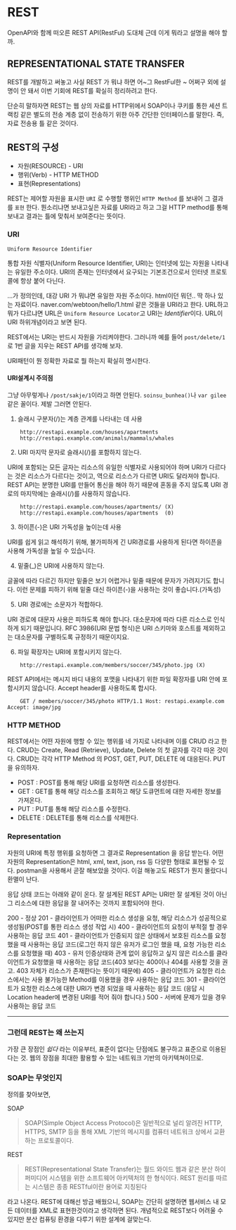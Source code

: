 # REST

OpenAPI와 함께 떠오른 REST API(RestFul) 도대체 근데 이게 뭐라고 설명을 해야 할까.

## REPRESENTATIONAL STATE TRANSFER

REST를 개발하고 써놓고 사실 REST 가 뭐냐 하면 어~그 RestFul한 ~ 어쩌구 외에 설명이 안 돼서 이번 기회에 REST를 확실히 정리하려고 한다.

단순히 말하자면 REST는 웹 상의 자료를 HTTP위에서 SOAP이나 쿠키를 통한 세션 트랙킹 같은 별도의 전송 계층 없이 전송하기 위한 아주 간단한 인터페이스를 말한다. 즉, 자료 전송용 틀 같은 것이다.

## REST의 구성

- 자원(RESOURCE) - URI
- 행위(Verb) - HTTP METHOD
- 표현(Representations)

REST는 제어할 자원을 표시한 `URI` 로 수행할 행위인 `HTTP Method` 를 보내어 그 결과를 `표현` 한다. 뭔소리냐면 보내고싶은 자료를 URI라고 하고 그걸 HTTP method를 통해 보내고 결과는 틀에 맞춰서 보여준다는 뜻이다.

### URI

`Uniform Resource Identifier`

통합 자원 식별자(Uniform Resource Identifier, URI)는 인터넷에 있는 자원을 나타내는 유일한 주소이다. URI의 존재는 인터넷에서 요구되는 기본조건으로서 인터넷 프로토콜에 항상 붙어 다닌다.

...가 정의인데, 대강 URI 가 뭐냐면 유일한 자원 주소이다. html이던 뭐던.. 딱 하나 있는 자료이다. naver.com/webtoon/hello/1.html 같은 것들을 URI라고 한다. URL하고 뭐가 다르냐면 URL은 `Uniform Resource Locator`고 URI는 *Identifier*이다. URL이 URI 하위개념이라고 보면 된다.

REST에서는 URI는 반드시 자원을 가리켜야한다. 그러니까 예를 들어 `post/delete/1`로 1번 글을 지우는 REST API를 생각해 보자.

URI패턴이 뭔 정확한 자료로 뭘 하는지 확실히 명시한다.

#### URI설계시 주의점

그냥 아무렇게나 `/post/sakje/1`이라고 하면 안된다. `soinsu_bunhea()`나 `var gilee` 같은 꼴이다. 제발 그러면 안된다.

1) 슬래시 구분자(/)는 계층 관계를 나타내는 데 사용

```
    http://restapi.example.com/houses/apartments
    http://restapi.example.com/animals/mammals/whales
```

2) URI 마지막 문자로 슬래시(/)를 포함하지 않는다.

URI에 포함되는 모든 글자는 리소스의 유일한 식별자로 사용되어야 하며 URI가 다르다는 것은 리소스가 다르다는 것이고, 역으로 리소스가 다르면 URI도 달라져야 합니다. REST API는 분명한 URI를 만들어 통신을 해야 하기 때문에 혼동을 주지 않도록 URI 경로의 마지막에는 슬래시(/)를 사용하지 않습니다.

```
    http://restapi.example.com/houses/apartments/ (X)
    http://restapi.example.com/houses/apartments  (0)
```

3) 하이픈(-)은 URI 가독성을 높이는데 사용

URI를 쉽게 읽고 해석하기 위해, 불가피하게 긴 URI경로를 사용하게 된다면 하이픈을 사용해 가독성을 높일 수 있습니다.

4) 밑줄(_)은 URI에 사용하지 않는다.

글꼴에 따라 다르긴 하지만 밑줄은 보기 어렵거나 밑줄 때문에 문자가 가려지기도 합니다. 이런 문제를 피하기 위해 밑줄 대신 하이픈(-)을 사용하는 것이 좋습니다.(가독성)

5) URI 경로에는 소문자가 적합하다.

URI 경로에 대문자 사용은 피하도록 해야 합니다. 대소문자에 따라 다른 리소스로 인식하게 되기 때문입니다. RFC 3986(URI 문법 형식)은 URI 스키마와 호스트를 제외하고는 대소문자를 구별하도록 규정하기 때문이지요.

    
6) 파일 확장자는 URI에 포함시키지 않는다.

```
    http://restapi.example.com/members/soccer/345/photo.jpg (X)
```

REST API에서는 메시지 바디 내용의 포맷을 나타내기 위한 파일 확장자를 URI 안에 포함시키지 않습니다. Accept header를 사용하도록 합시다.

```
    GET / members/soccer/345/photo HTTP/1.1 Host: restapi.example.com Accept: image/jpg
```

### HTTP METHOD

REST에서는 어떤 자원에 행할 수 있는 행위를 네 가지로 나타내며 이를 CRUD 라고 한다.
CRUD는 Create, Read (Retrieve), Update, Delete 의 첫 글자를 각각 따온 것이다.
CRUD는 각각 HTTP Method 의 POST, GET, PUT, DELETE 에 대응된다. PUT을 유의하자.

- POST : POST를 통해 해당 URI를 요청하면 리소스를 생성한다.
- GET : GET를 통해 해당 리소스를 조회하고 해당 도큐먼트에 대한 자세한 정보를 가져온다.
- PUT : PUT를 통해 해당 리소스를 수정한다.
- DELETE : DELETE를 통해 리소스를 삭제한다.


### Representation

자원의 URI에 특정 행위를 요청하면 그 결과로 Representation 을 응답 받는다.
어떤 자원의 Representation은 html, xml, text, json, rss 등 다양한 형태로 표현될 수 있다. postman을 사용해서 곧잘 해보았을 것이다. 이걸 해놓고도 REST가 뭔지 몰랐다니 환멸이 난다.

응답 상태 코드는 아래와 같이 온다. 잘 설계된 REST API는 URI만 잘 설계된 것이 아닌 그 리소스에 대한 응답을 잘 내어주는 것까지 포함되어야 한다.

200 - 정상
201 - 클라이언트가 어떠한 리소스 생성을 요청, 해당 리소스가 성공적으로 생성됨(POST를 통한 리소스 생성 작업 시)
400	- 클라이언트의 요청이 부적절 할 경우 사용하는 응답 코드
401	- 클라이언트가 인증되지 않은 상태에서 보호된 리소스를 요청했을 때 사용하는 응답 코드(로그인 하지 않은 유저가 로그인 했을 때, 요청 가능한 리소스를 요청했을 때)
403 - 유저 인증상태와 관계 없이 응답하고 싶지 않은 리소스를 클라이언트가 요청했을 때 사용하는 응답 코드(403 보다는 400이나 404를 사용할 것을 권고. 403 자체가 리소스가 존재한다는 뜻이기 때문에)
405	- 클라이언트가 요청한 리소스에서는 사용 불가능한 Method를 이용했을 경우 사용하는 응답 코드
301 - 클라이언트가 요청한 리소스에 대한 URI가 변경 되었을 때 사용하는 응답 코드
(응답 시 Location header에 변경된 URI를 적어 줘야 합니다.)
500	- 서버에 문제가 있을 경우 사용하는 응답 코드


---

### 그런데 REST는 왜 쓰는지

가장 큰 장점인 *쉽다* 라는 이유부터, 표준이 없다는 단점에도 불구하고 표준으로 이용된다는 것. 웹의 장점을 최대한 활용할 수 있는 네트워크 기반의 아키텍쳐이므로.

### SOAP는 무엇인지

정의를 찾아보면,

SOAP

> SOAP(Simple Object Access Protocol)은 일반적으로 널리 알려진 HTTP, HTTPS, SMTP 등을 통해 XML 기반의 메시지를 컴퓨터 네트워크 상에서 교환하는 프로토콜이다.

REST

> REST(Representational State Transfer)는 월드 와이드 웹과 같은 분산 하이퍼미디어 시스템을 위한 소프트웨어 아키텍처의 한 형식이다. REST 원리를 따르는 시스템은 종종 RESTful이란 용어로 지칭된다


라고 나온다. REST에 대해선 방금 배웠으니, SOAP는 간단히 설명하면 웹서비스 내 모든 데이터를 XML로 표현한것이라고 생각하면 된다. 개념적으로 REST보다 어려울 수 있지만 분산 컴퓨팅 환경을 다루기 위한 설계에 걸맞는다.


